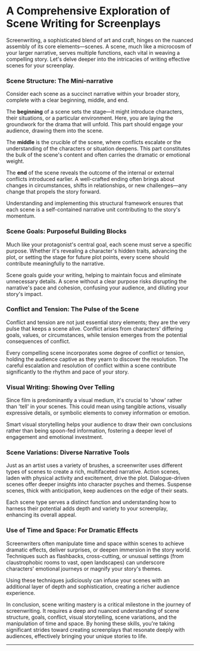 # A Comprehensive Exploration of Scene Writing for Screenplays

Screenwriting, a sophisticated blend of art and craft, hinges on the nuanced assembly of its core elements—scenes. A scene, much like a microcosm of your larger narrative, serves multiple functions, each vital in weaving a compelling story. Let's delve deeper into the intricacies of writing effective scenes for your screenplay.

### Scene Structure: The Mini-narrative

Consider each scene as a succinct narrative within your broader story, complete with a clear beginning, middle, and end. 

The **beginning** of a scene sets the stage—it might introduce characters, their situations, or a particular environment. Here, you are laying the groundwork for the drama that will unfold. This part should engage your audience, drawing them into the scene.

The **middle** is the crucible of the scene, where conflicts escalate or the understanding of the characters or situation deepens. This part constitutes the bulk of the scene's content and often carries the dramatic or emotional weight.

The **end** of the scene reveals the outcome of the internal or external conflicts introduced earlier. A well-crafted ending often brings about changes in circumstances, shifts in relationships, or new challenges—any change that propels the story forward. 

Understanding and implementing this structural framework ensures that each scene is a self-contained narrative unit contributing to the story's momentum.

### Scene Goals: Purposeful Building Blocks

Much like your protagonist's central goal, each scene must serve a specific purpose. Whether it's revealing a character's hidden traits, advancing the plot, or setting the stage for future plot points, every scene should contribute meaningfully to the narrative.

Scene goals guide your writing, helping to maintain focus and eliminate unnecessary details. A scene without a clear purpose risks disrupting the narrative's pace and cohesion, confusing your audience, and diluting your story's impact.

### Conflict and Tension: The Pulse of the Scene

Conflict and tension are not just essential story elements; they are the very pulse that keeps a scene alive. Conflict arises from characters' differing goals, values, or circumstances, while tension emerges from the potential consequences of conflict.

Every compelling scene incorporates some degree of conflict or tension, holding the audience captive as they yearn to discover the resolution. The careful escalation and resolution of conflict within a scene contribute significantly to the rhythm and pace of your story.

### Visual Writing: Showing Over Telling

Since film is predominantly a visual medium, it's crucial to 'show' rather than 'tell' in your scenes. This could mean using tangible actions, visually expressive details, or symbolic elements to convey information or emotion.

Smart visual storytelling helps your audience to draw their own conclusions rather than being spoon-fed information, fostering a deeper level of engagement and emotional investment.

### Scene Variations: Diverse Narrative Tools

Just as an artist uses a variety of brushes, a screenwriter uses different types of scenes to create a rich, multifaceted narrative. Action scenes, laden with physical activity and excitement, drive the plot. Dialogue-driven scenes offer deeper insights into character psyches and themes. Suspense scenes, thick with anticipation, keep audiences on the edge of their seats.

Each scene type serves a distinct function and understanding how to harness their potential adds depth and variety to your screenplay, enhancing its overall appeal.

### Use of Time and Space: For Dramatic Effects

Screenwriters often manipulate time and space within scenes to achieve dramatic effects, deliver surprises, or deepen immersion in the story world. Techniques such as flashbacks, cross-cutting, or unusual settings (from claustrophobic rooms to vast, open landscapes) can underscore characters' emotional journeys or magnify your story's themes.

Using these techniques judiciously can infuse your scenes with an additional layer of depth and sophistication, creating a richer audience experience.

In conclusion, scene writing mastery is a critical milestone in the journey of screenwriting. It requires a deep and nuanced understanding of scene structure, goals, conflict, visual storytelling, scene variations, and the manipulation of time and space. By honing these skills, you're taking significant strides toward creating screenplays that resonate deeply with audiences, effectively bringing your unique stories to life.

---
